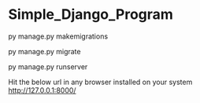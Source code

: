 # Simple_Django_Program


py manage.py makemigrations

py manage.py migrate

py manage.py runserver 

Hit the below url in any browser installed on your system http://127.0.0.1:8000/
